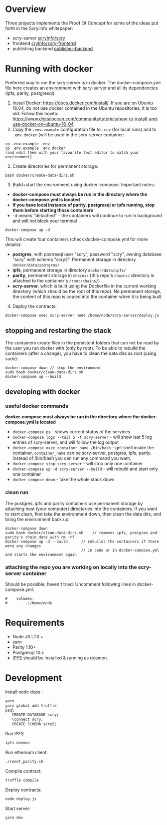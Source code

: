 # Overview
Three projects implements the Proof Of Concept for some of the ideas put forth in the Scry.Info whitepaper:
- scry-server [scryInfo/scry](https://github.com/scryInfo/scry/edit/master/README.md) 
- frontend [cryInfo/scry-frontend](https://github.com/scryInfo/scry-frontend)
- publishing backend [publisher-backend](https://github.com/scryInfo/publisher-backend)

# Running with docker

Preferred way to run the scry-server is in docker. The docker-compose.yml file here creates an environment with scry-server and all its dependencies (ipfs, parity, postgresql)

1. Install Docker: https://docs.docker.com/install/. If you are on Ubuntu 16.04, do not use docker contained in the Ubuntu repositories, it is too old. Follow this howto: https://www.digitalocean.com/community/tutorials/how-to-install-and-use-docker-on-ubuntu-16-04
2. Copy the `.env.example` configuration file to `.env` (for local runs) and to `.env.docker` (will be used in the scry-server container:
```
cp .env.example .env
cp .env.example .env.docker
[and edit them with your favourite text editor to match your environment]
```
2. Create directories for permanent storage:
```
bash docker/create-data-dirs.sh
```
3. Build+start the environment using docker-compose. Important notes:
- **docker-compose must always be run in the directory where the docker-compose.yml is located**
- **If you have local instance of parity, postgresql or ipfs running, stop them before starting those containers**
- -d means "detached" - the containers will continue to run in background and will not block your terminal
```
docker-compose up -d
```
This will create four containers (check docker-compose.yml for more details):
* **postgres**, with postresql user "scry", password "scry", owning database "scry" with schema "scry2". Permanent storage in directory `docker/data/postgres/`
* **ipfs**, permanent storage in directory `docker/data/ipfs/`
* **parity**, permanent storage in `chains/` (this repo's `chains/` directory is attached to the container's `/root/chains/`)
* **scry-server**, which is built using the Dockerfile in the current working directory (which should be the root of this repo). No permanent storage, the content of this repo is copied into the container when it is being built
4. Deploy the contracts:
```
docker-compose exec scry-server node /home/node/scry-server/deploy.js
```

## stopping and restarting the stack

The containers create files in the persistent folders that can not be read by the user you run docker with (only by root). To be able to rebuild the containers (after a change), you have to clean the data dirs as root (using sudo):

```
docker-compose down // stop the environment
sudo bash docker/clean-data-dirs.sh
docker-compose up --build
```

## developing with docker

### useful docker commands

**docker-compose must always be run in the directory where the docker-compose.yml is located**

* `docker-compose ps` - shows current status of the services
* `docker-compose logs --tail 5 -f scry-server` - will show last 5 log entries of scry-server, and will follow the log output
* `docker-compose exec container_name /bin/bash` - get shell inside the container. `container_name` can be scry-server, postgres, ipfs, parity. Instead of /bin/bash you can run any command you want.
* `docker-compose stop scry-server` - will stop only one container
* `docker-compose up -d scry-server --build` - will rebuild and start only one container
* `docker-compose down` - take the whole stack down

### clean run

The postgres, ipfs and parity containers use permanent storage by attaching host (your computer) directories into the containers. If you want to start clean, first take the environment down, then clean the data dirs, and bring the environment back up:

```
docker-compose down
sudo bash docker/clean-data-dirs.sh    // removes ipfs, postgres and parity's chain_data with rm -rf
docker-compose up -d --build      // rebuilds the containers if there were any changes
                                  // in code or in docker-compose.yml and starts the environment again
```

### attaching the repo you are working on locally into the scry-server container

Should be possible, haven't tried. Uncomment following lines in docker-compose.yml:
```
#    volumes:
#      - .:/home/node
```

# Requirements

- Node JS LTS +
- yarn
- Parity 1.10+
- Postgresql 10.x
- [IPFS](https://github.com/ipfs/go-ipfs) should be installed & running as deamon.


# Development

Install node deps :

```bash
yarn
yarn global add truffle
psql
   CREATE DATABASE scry;
   \connect scry;
   CREATE SCHEMA scry2;
```


Run IPFS

```bash
ipfs daemon
```

Run ethereum client:

```bash
./reset_parity.sh
```

Compile contract:

```bash
truffle compile
```

Deploy contracts:

```bash
node deploy.js
```

Start server:

```bash
yarn dev
```
